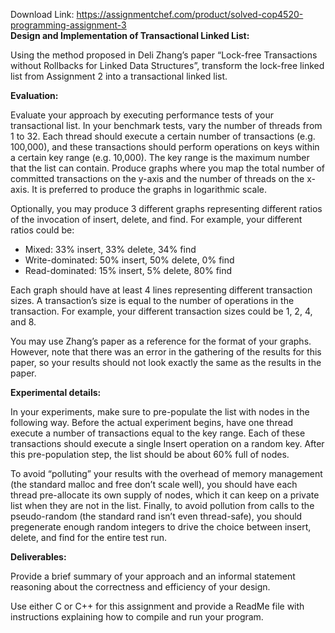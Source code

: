 Download Link: https://assignmentchef.com/product/solved-cop4520-programming-assignment-3
<br>
<strong>Design and Implementation of Transactional Linked List: </strong>

Using the method proposed in Deli Zhang’s paper “Lock-free Transactions without Rollbacks for Linked Data Structures”, transform the lock-free linked list from Assignment 2 into a transactional linked list.




<strong>Evaluation: </strong>

Evaluate your approach by executing performance tests of your transactional list. In your benchmark tests, vary the number of threads from 1 to 32. Each thread should execute a certain number of transactions (e.g. 100,000), and these transactions should perform operations on keys within a certain key range (e.g. 10,000). The key range is the maximum number that the list can contain. Produce graphs where you map the total number of committed transactions on the y-axis and the number of threads on the x-axis. It is preferred to produce the graphs in logarithmic scale.




Optionally, you may produce 3 different graphs representing different ratios of the invocation of insert, delete, and find. For example, your different ratios could be:

<ul>

 <li>Mixed: 33% insert, 33% delete, 34% find</li>

 <li>Write-dominated: 50% insert, 50% delete, 0% find</li>

 <li>Read-dominated: 15% insert, 5% delete, 80% find</li>

</ul>




Each graph should have at least 4 lines representing different transaction sizes. A transaction’s size is equal to the number of operations in the transaction. For example, your different transaction sizes could be 1, 2, 4, and 8.




You may use Zhang’s paper as a reference for the format of your graphs. However, note that there was an error in the gathering of the results for this paper, so your results should not look exactly the same as the results in the paper.




<strong>Experimental details: </strong>

In your experiments, make sure to pre-populate the list with nodes in the following way. Before the actual experiment begins, have one thread execute a number of transactions equal to the key range. Each of these transactions should execute a single Insert operation on a random key. After this pre-population step, the list should be about 60% full of nodes.




To avoid “polluting” your results with the overhead of memory management (the standard malloc and free don’t scale well), you should have each thread pre-allocate its own supply of nodes, which it can keep on a private list when they are not in the list. Finally, to avoid pollution from calls to the pseudo-random (the standard rand isn’t even thread-safe), you should pregenerate enough random integers to drive the choice between insert, delete, and find for the entire test run.







<strong>Deliverables: </strong>

Provide a brief summary of your approach and an informal statement reasoning about the correctness and efficiency of your design.




Use either C or C++ for this assignment and provide a ReadMe file with instructions explaining how to compile and run your program.


